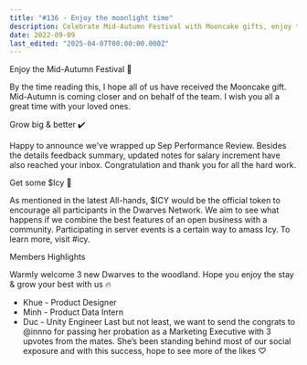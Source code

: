 ```yaml
---
title: "#136 - Enjoy the moonlight time"
description: Celebrate Mid-Autumn Festival with Mooncake gifts, enjoy team updates on performance reviews, new members, and earn $ICY tokens in the Dwarves Network community.
date: 2022-09-09
last_edited: "2025-04-07T00:00:00.000Z"
---
```


Enjoy the Mid-Autumn Festival 🥮

By the time reading this, I hope all of us have received the Mooncake gift. Mid-Autumn is coming closer and on behalf of the team. I wish you all a great time with your loved ones.

Grow big & better ✔️

Happy to announce we’ve wrapped up Sep Performance Review. Besides the details feedback summary, updated notes for salary increment have also reached your inbox. Congratulation and thank you for all the hard work.

Get some $Icy 🧊

As mentioned in the latest All-hands, $ICY would be the official token to encourage all participants in the Dwarves Network. We aim to see what happens if we combine the best features of an open business with a community. Participating in server events is a certain way to amass Icy. To learn more, visit #icy.

Members Highlights

Warmly welcome 3 new Dwarves to the woodland. Hope you enjoy the stay & grow your best with us 🔥

- Khue - Product Designer
- Minh - Product Data Intern
- Duc - Unity Engineer
  Last but not least, we want to send the congrats to @innno for passing her probation as a Marketing Executive with 3 upvotes from the mates. She’s been standing behind most of our social exposure and with this success, hope to see more of the likes ♡

